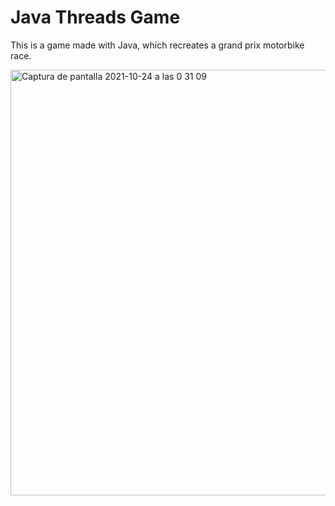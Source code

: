 # Java Threads Game

This is a game made with Java, which recreates a grand prix motorbike race.

<img width="681" alt="Captura de pantalla 2021-10-24 a las 0 31 09" src="https://user-images.githubusercontent.com/90817111/138573510-442e3733-cda1-4d38-ab0e-1b5f6b436ae6.png">
